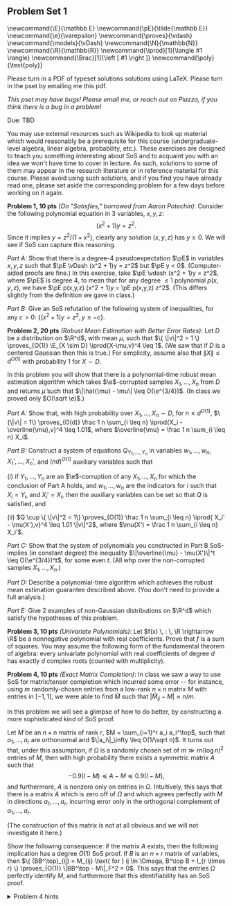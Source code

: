 ## Problem Set 1

\newcommand{\E}{\mathbb E}
\newcommand{\pE}{\tilde{\mathbb E}}
\newcommand{\e}{\varepsilon}
\newcommand{\proves}{\vdash}
\newcommand{\models}{\vDash}
\newcommand{\N}{\mathbb{N}}
\newcommand{\R}{\mathbb{R}}
\newcommand{\iprod}[1]{\langle #1 \rangle}
\newcommand{\Brac}[1]{\left [ #1 \right ]}
\newcommand{\poly}{\text{poly}}

Please turn in a PDF of typeset solutions solutions using LaTeX. Please turn in the pset by emailing me this pdf.

*This pset may have bugs! Please email me, or reach out on Piazza, if you think there is a bug in a problem!*

Due: TBD

You may use external resources such as Wikipedia to look up material which would reasonably be a prerequisite for this course (undergraduate-level algebra, linear algebra, probability, etc.). These exercises are designed to teach you something interesting about SoS and to acquaint you with an idea we won't have time to cover in lecture. As such, solutions to some of them may appear in the research literature or in reference material for this course. Please avoid using such solutions, and if you find you have already read one, please set aside the corresponding problem for a few days before working on it again.

**Problem 1, 10 pts** *(On "Satisfies," borrowed from Aaron Potechin)*: Consider the following polynomial equation in $3$ variables, $x,y,z$:
$$(x^2 + 1)y = z^2.$$
Since it implies $y = z^2 / (1+x^2)$, clearly any solution $(x,y,z)$ has $y \geq 0$. We will see if SoS can capture this reasoning.

*Part A:* Show that there is a degree-4 pseudoexpectation $\pE$ in variables $x,y,z$ such that $\pE \vDash (x^2 + 1)y = z^2$ but $\pE y < 0$. (Computer-aided proofs are fine.) In this exercise, take $\pE \vdash (x^2 + 1)y = z^2$, where $\pE$ is degree $4$, to mean that for any degree $\leq 1$ polynomial $p(x,y,z)$, we have $\pE p(x,y,z) (x^2 + 1)y = \pE p(x,y,z) z^2$. (This differs slightly from the definition we gave in class.)

*Part B:* Give an SoS refutation of the following system of inequalities, for any $c > 0$: $\{ (x^2 + 1)y = z^2, y \leq -c \}$.

**Problem 2, 20 pts** *(Robust Mean Estimation with Better Error Rates)*: Let $D$ be a distribution on $\R^d$, with mean $\mu$, such that $\{ \|v\|^2 = 1 \} \proves_{O(1)} \E_{X \sim D} \iprod{X-\mu,v}^4 \leq 1$. (We saw that if $D$ is a centered Gaussian then this is true.) For simplicity, assume also that $\|X\| \leq d^{O(1)}$ with probability $1$ for $X \sim D$.

In this problem you will show that there is a polynomial-time robust mean estimation algorithm which takes $\e$-corrupted samples $X_1,\ldots,X_n$ from $D$ and returns $\hat{\mu}$ such that $\|\hat{\mu} - \mu\| \leq O(\e^{3/4})$. (In class we proved only $O(\sqrt \e)$.)

*Part A:* Show that, with high probability over $X_1,\ldots,X_n \sim D$, for $n \leq d^{O(1)}$, $\{\|v\| = 1\} \proves_{O(d)} \frac 1 n \sum_{i \leq n} \iprod{X_i - \overline{\mu},v}^4 \leq 1.01$, where $\overline{\mu} = \frac 1 n \sum_{i \leq n} X_i$.

*Part B:* Construct a system of equations $Q_{Y_1,\ldots,Y_n}$ in variables $w_1,\ldots,w_n, X_1',\ldots,X_n'$, and $(nd)^{O(1)}$ auxiliary variables such that 

(i) if $Y_1,\ldots,Y_n$ are an $\e$-corruption of any $X_1,\ldots,X_n$ for which the conclusion of Part A holds, and $w_1,\ldots,w_n$ are the indicators for $i$ such that $X_i = Y_i$, and $X_i' = X_i$, then the auxiliary variables can be set so that $Q$ is satisfied, and

(ii) $Q \cup \{ \|v\|^2 = 1\} \proves_{O(1)} \frac 1 n \sum_{i \leq n} \iprod{ X_i' - \mu(X'),v}^4 \leq 1.01 \|v\|^2$, where $\mu(X') = \frac 1 n \sum_{i \leq n} X_i'$.

*Part C:* Show that the system of polynomials you constructed in Part B SoS-implies (in constant degree) the inequality $\|\overline{\mu} - \mu(X')\|^t \leq O(\e^{3/4})^t$, for some even $t$. (All whp over the non-corrupted samples $X_1,\ldots,X_n$.)

*Part D:* Describe a polynomial-time algorithm which achieves the robust mean estimation guarantee described above. (You don't need to provide a full analysis.)

*Part E:* Give 2 examples of non-Gaussian distributions on $\R^d$ which satisfy the hypotheses of this problem.


**Problem 3, 10 pts** *(Univariate Polynomials)*: Let $f(x) \, : \, \R \rightarrow \R$ be a nonnegative polynomial with real coefficients. Prove that $f$ is a sum of squares. You may assume the following form of the fundamental theorem of algebra: every univariate polynomial with real coefficients of degree $d$ has exactly $d$ complex roots (counted with multiplicity).

**Problem 4, 10 pts** *(Exact Matrix Completion)*: In class we saw a way to use SoS for matrix/tensor completion which incurred some error -- for instance, using $m$ randomly-chosen entries from a low-rank $n \times n$ matrix $M$ with entries in $[-1,1]$, we were able to find $\hat{M}$ such that $|\hat{M}_{ij} - M| \approx n/m$.

In this problem we will see a glimpse of how to do better, by constructing a more sophisticated kind of SoS proof.

Let $M$ be an $n \times n$ matrix of rank $r$, $M = \sum_{i=1}^r a_i a_i^\top$, such that $a_1,\ldots,a_r$ are orthonormal and $\|a_i\|_\infty \leq O(1/\sqrt n)$. It turns out that, under this assumption, if $\Omega$ is a randomly chosen set of $m \gg r n (\log n)^2$ entries of $M$, then with high probability there exists a symmetric matrix $A$ such that
$$-0.9(I - M) \preceq A - M \preceq 0.9(I - M),$$
and furthermore, $A$ is nonzero only on entries in $\Omega$. Intuitively, this says that there is a matrix $A$ which is zero off of $\Omega$ and which agrees perfectly with $M$ in directions $a_1,\ldots,a_r$, incurring error only in the orthogonal complement of $a_1,\ldots,a_r$.

(The construction of this matrix is not at all obvious and we will not investigate it here.)

Show the following consequence: if the matrix $A$ exists, then the following implication has a degree $O(1)$ SoS proof. If $B$ is an $n \times r$ matrix of variables, then $\{ (BB^\top)_{ij} = M_{ij} \text{ for } ij \in \Omega, B^\top B = I_{r \times r} \} \proves_{O(1)} \|BB^\top - M\|_F^2 = 0$. This says that the entries $\Omega$ perfectly identify $M$, and furthermore that this identifiability has an SoS proof.

<details>
<summary>Problem 4 hints</summary>

Hint 1: First of all, it would be enough to give an SoS proof that $\langle M, BB^\top \rangle \geq r$ (prove this!).

Hint 2: Let's think about what the two properties of $A$ allow us to *do* with it. First of all, since $A$ is zero off of $\Omega$, if we have any two matrices $C,D$ whose $\Omega$ entries are identical, $\langle A, C \rangle = \langle A,D \rangle$. Second, $A$ is a proxy for $M$ in the sense that for any PSD matrix $X$, $\langle A, X \rangle = \langle M,X \rangle \pm 0.9 \langle M^\perp, X \rangle$, where $M^\perp = I - M$ is the projector perpendicular to $M$. This is especially  useful if $\langle M^\perp, X \rangle = 0$...

Hint 3: Can you lower-bound $\langle M,BB^\top \rangle$ using $\langle A, BB^\top \rangle$? And then, can you lower bound $\langle A, BB^\top \rangle$ using $\langle A, M \rangle$ ? How big is this last quantity?

</details>
